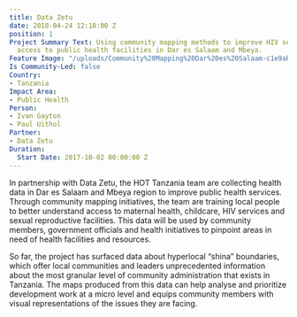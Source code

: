 ```yaml
---
title: Data Zetu
date: 2018-04-24 12:10:00 Z
position: 1
Project Summary Text: Using community mapping methods to improve HIV services and
  access to public health facilities in Dar es Salaam and Mbeya.
Feature Image: "/uploads/Community%20Mapping%20Dar%20es%20Salaam-c1e9ab.jpg"
Is Community-Led: false
Country:
- Tanzania
Impact Area:
- Public Health
Person:
- Ivan Gayton
- Paul Uithol
Partner:
- Data Zetu
Duration:
  Start Date: 2017-10-02 00:00:00 Z
---
```


In partnership with Data Zetu, the HOT Tanzania team are collecting health data in Dar es Salaam and Mbeya region to improve public health services. Through community mapping initiatives, the team are training local people to better understand access to maternal health, childcare, HIV services and sexual reproductive facilities. This data will be used by community members, government officials and health initiatives to pinpoint areas in need of health facilities and resources.

So far, the project has surfaced data about hyperlocal “shina” boundaries, which offer local communities and leaders unprecedented information about the most granular level of community administration that exists in Tanzania. The maps produced from this data can help analyse and prioritize development work at a micro level and equips community members with visual representations of the issues they are facing. 